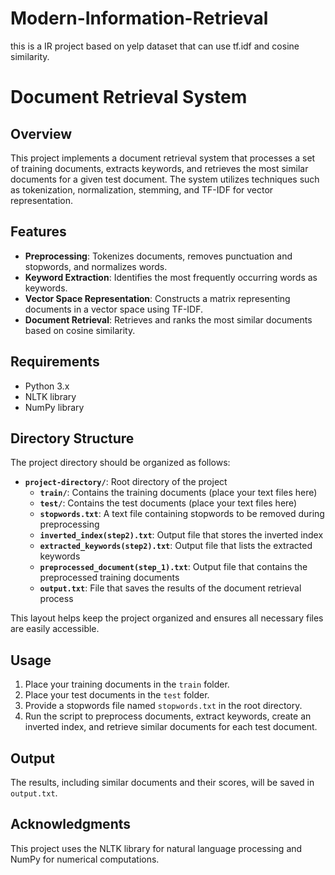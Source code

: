 # Modern-Information-Retrieval
this is a IR project based on yelp dataset that can use tf.idf and cosine similarity.
# Document Retrieval System

## Overview

This project implements a document retrieval system that processes a set of training documents, extracts keywords, and retrieves the most similar documents for a given test document. The system utilizes techniques such as tokenization, normalization, stemming, and TF-IDF for vector representation.

## Features

- **Preprocessing**: Tokenizes documents, removes punctuation and stopwords, and normalizes words.
- **Keyword Extraction**: Identifies the most frequently occurring words as keywords.
- **Vector Space Representation**: Constructs a matrix representing documents in a vector space using TF-IDF.
- **Document Retrieval**: Retrieves and ranks the most similar documents based on cosine similarity.

## Requirements

- Python 3.x
- NLTK library
- NumPy library
  
## Directory Structure

The project directory should be organized as follows:

- **`project-directory/`**: Root directory of the project
  - **`train/`**: Contains the training documents (place your text files here)
  - **`test/`**: Contains the test documents (place your text files here)
  - **`stopwords.txt`**: A text file containing stopwords to be removed during preprocessing
  - **`inverted_index(step2).txt`**: Output file that stores the inverted index
  - **`extracted_keywords(step2).txt`**: Output file that lists the extracted keywords
  - **`preprocessed_document(step_1).txt`**: Output file that contains the preprocessed training documents
  - **`output.txt`**: File that saves the results of the document retrieval process

This layout helps keep the project organized and ensures all necessary files are easily accessible.


## Usage

1. Place your training documents in the `train` folder.
2. Place your test documents in the `test` folder.
3. Provide a stopwords file named `stopwords.txt` in the root directory.
4. Run the script to preprocess documents, extract keywords, create an inverted index, and retrieve similar documents for each test document.

## Output

The results, including similar documents and their scores, will be saved in `output.txt`.

## Acknowledgments

This project uses the NLTK library for natural language processing and NumPy for numerical computations.

